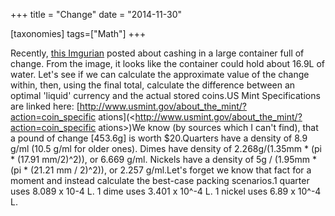 +++
title = "Change"
date = "2014-11-30"

[taxonomies]
tags=["Math"]
+++

Recently, [this Imgurian](https://imgur.com/gallery/cH3YG) posted about cashing in a large container full of change. From the image, it looks like the container could hold about 16.9L of water. Let's see if we can calculate the approximate value of the change within, then, using the final total, calculate the difference between an optimal 'liquid' currency and the actual stored coins.US Mint Specifications are linked here: [http://www.usmint.gov/about_the_mint/?action=coin_specific ations](<http://www.usmint.gov/about_the_mint/?action=coin_specific
ations>)We know (by sources which I can't find), that a pound of change \[453.6g] is worth $20.Quarters have a density of 8.9 g/ml (10.5 g/ml for older ones). Dimes have density of 2.268g/(1.35mm \* (pi \* (17.91 mm/2)^2)), or 6.669 g/ml. Nickels have a density of 5g / (1.95mm \* (pi \* (21.21 mm / 2)^2)), or 2.257 g/ml.Let's forget we know that fact for a moment and instead calculate the best-case packing scenarios.1 quarter uses 8.089 x 10-4 L. 1 dime uses 3.401 x 10^-4 L. 1 nickel uses 6.89 x 10^-4 L.
